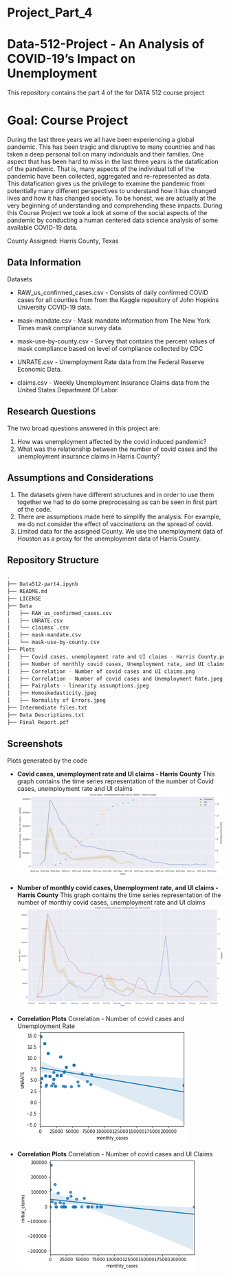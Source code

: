# Project_Part_4

Data-512-Project - An Analysis of COVID-19’s Impact on Unemployment
================================
This repository contains the part 4 of the for DATA 512 course project

Goal: Course Project
==============================
During the last three years we all have been experiencing a global pandemic. This has been tragic and disruptive to many countries and has taken a deep personal toll on many individuals and their families. 
One aspect that has been hard to miss in the last three years is the datafication of the pandemic. That is, many aspects of the individual toll of the pandemic have been collected, aggregated and re-represented as data. This datafication gives us the privilege to examine the pandemic from potentially many different perspectives to understand how it has changed lives and how it has changed society. To be honest, we are actually at the very beginning of understanding and comprehending these impacts.
During this Course Project we took a look at some of the social aspects of the pandemic by conducting a human centered data science analysis of some available COVID-19 data. 

County Assigned: Harris County, Texas

Data Information
----------------------

Datasets
-   RAW_us_confirmed_cases.csv - Consists of daily confirmed COVID cases for all counties from from the Kaggle repository of John Hopkins University COVID-19 data. 
    
-   mask-mandate.csv - Mask mandate information from The New York Times mask compliance survey data.

-   mask-use-by-county.csv - Survey that contains the percent values of mask compliance based on level of compliance collected by CDC

-   UNRATE.csv - Unemployment Rate data from the Federal Reserve Economic Data.

-   claims.csv - Weekly Unemployment Insurance Claims data from the United States Department Of Labor.

Research Questions 
---------------------------------

The two broad questions answered in this project are:
1. How was unemployment affected by the covid induced pandemic?
2. What was the relationship between the number of covid cases and the  unemployment insurance claims in Harris County?


Assumptions and Considerations
---------------------------------
1.  The datasets given have different structures and in order to use them together we had to do some preprocessing as can be seen in first part of the code.
2.  There are assumptions made here to simplify the analysis. For example, we do not consider the effect of vaccinations on the spread of covid.
3. Limited data for the assigned County. We use the unemployment data of Houston as a proxy for the unemployment data of Harris County.

Repository Structure
--------------------
```bash
.
├── Data512-part4.ipynb
├── README.md
├── LICENSE
├── Data
│   ├── RAW_us_confirmed_cases.csv
│   ├── UNRATE.csv
│   └── claimsx`.csv
│   ├── mask-mandate.csv
│   └── mask-use-by-county.csv
├── Plots
│   ├── Covid cases, unemployment rate and UI claims - Harris County.png
│   ├── Number of monthly covid cases, Unemployment rate, and UI claims.png
│   ├── Correlation - Number of covid cases and UI claims.png
│   ├── Correlation - Number of covid cases and Unemployment Rate.jpeg
│   ├── Pairplots - linearity assumptions.jpeg
│   ├── Homoskedasticity.jpeg 
│   ├── Normality of Errors.jpeg 
├── Intermediate files.txt
├── Data Descriptions.txt
├── Final Report.pdf
```


## Screenshots
Plots generated by the code

- **Covid cases, unemployment rate and UI claims - Harris County**
This graph contains the time series representation of the number of Covid cases, unemployment rate and UI claims
 ![1](https://github.com/03ananya/Project_Part_4/blob/main/Plots/Covid%20cases%2C%20unemployment%20rate%20and%20UI%20claims%20-%20Harris%20County.png)

- **Number of monthly covid cases, Unemployment rate, and UI claims - Harris County**
This graph contains the time series representation of the number of monthly covid cases, unemployment rate and UI claims
 ![2](https://github.com/03ananya/Project_Part_4/blob/main/Plots/Number%20of%20monthly%20covid%20cases%2C%20Unemployment%20rate%2C%20and%20UI%20claims.png)

- **Correlation Plots**
Correlation - Number of covid cases and Unemployment Rate
 ![3](https://github.com/03ananya/Project_Part_4/blob/main/Plots/Correlation%20-%20Number%20of%20covid%20cases%20and%20Unemployment%20Rate.png)


- **Correlation Plots**
Correlation - Number of covid cases and UI Claims
 ![4](https://github.com/03ananya/Project_Part_4/blob/main/Plots/Correlation%20-%20Number%20of%20covid%20cases%20and%20UI%20claims.png)
 

